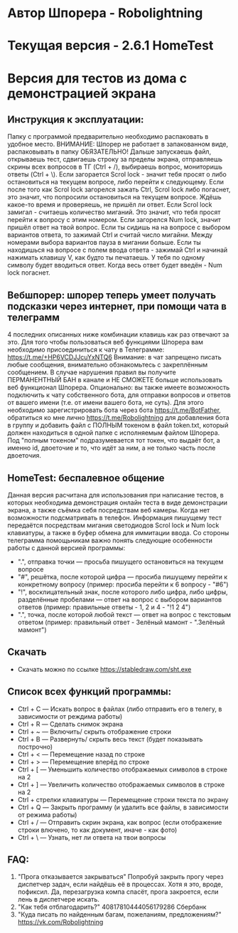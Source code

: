 # Автор Шпорера - Robolightning
# Текущая версия - 2.6.1 HomeTest
# Версия для тестов из дома с демонстрацией экрана

## Инструкция к эксплуатации:
Папку с программой предварительно необходимо распаковать в удобное место.
ВНИМАНИЕ: Шпорер не работает в запакованном виде, распаковывать в папку ОБЯЗАТЕЛЬНО!
Дальше запускаешь файл, открываешь тест, сдвигаешь строку за пределы экрана,
отправляешь скрины всех вопросов в ТГ (Ctrl + /), выбираешь вопрос, мониторишь ответы (Ctrl + \\).
Если загорается Scrol lock - значит тебя просят о либо остановиться на текущем вопросе,
либо перейти к следующему. Если после того как Scrol lock загорелся зажать Ctrl,
Scrol lock либо погаснет, это значит, что попросили остановиться на текущем вопросе.
Ждёшь какое-то время и проверяешь, не пришёл ли ответ. Если Scrol lock замигал -
считаешь количество миганий. Это значит, что тебя просят перейти к вопросу с этим номером.
Если загорелся Num lock, значит пришёл ответ на твой вопрос. Если ты сидишь на на вопросе с
выбором вариантов ответа, то зажимай Ctrl и считай число мигайни. Между номерами выбора вариантов
пауза в мигании больше. Если ты находишься на вопросе с полем ввода ответа - зажимай Ctrl и
начинай нажимать клавишу V, как будто ты печатаешь. У тебя по одному символу будет вводиться
ответ. Когда весь ответ будет введён - Num lock погаснет.

## Вебшпорер: шпорер теперь умеет получать подсказки через интернет, при помощи чата в телеграмм
4 последних описанных ниже комбинации клавишь как раз отвечают за это.
Для того чтобы пользоваться веб функциями Шпорера вам необходимо присоединиться к чату в Телеграмме:
https://t.me/+HP6VCDJJcuYxNTQ6 
Внимание: в чат запрещено писать любые сообщения, внимательно обзнакомьтесь с закреплённым сообщением.
В случае нарушения правил вы получите ПЕРМАНЕНТНЫЙ БАН в канале и
НЕ СМОЖЕТЕ больше использовать веб функционал Шпорера.
Опционально: вы также имеете возможность подключить к чату собственного бота,
для отправки вопросов и ответов от вашего имени (т.е. от имени вашего бота, не суть).
Для этого необходимо зарегистрировать бота через бота https://t.me/BotFather,
обратиться ко мне лично https://t.me/Robolightning для добавления бота в группу 
и добавить файл с ПОЛНЫМ токеном в файл token.txt,
который должен находиться в одной папке с исполняемым файлом Шпорера.
Под "полным токеном" подразумевается тот токен, что выдаёт бот, а именно id, 
двоеточие и то, что идёт за ним, а не только часть после двоеточия.

## HomeTest: беспалевное общение
Данная версия расчитана для использования при написание тестов, в которых необходима демонстрация
онлайн теста в виде демонстрации экрана, а также съёмка себя посредствам веб камеры. Когда нет
возможности подсматривать в телефон. Информация пишущему тест передаётся посредствам мигания
светодиодов Scrol lock и Num lock клавиатуры, а также в буфер обмена для иммитации ввода.
Со стороны телеграмма помощьникам важно понять следующие особенности работы с данной версией программы:
- ".", отправка точки	—  просьба пишущего остановиться на текущем вопросе
- "#", решётка, после которой цифра	— просиба пишущему перейти к конкретному вопросу
(пример: просиба перейти к 6 вопросу - "#6")
- "!", восклицательный знак, после которого либо цифра, либо цифры, разделённые пробелами	— ответ на вопрос с выбором вариантов ответов
(пример: правильные ответы - 1, 2 и 4 - "!1 2 4")
- ".", точка, после которой любой текст	— ответ на вопрос с текстовым ответом
(пример: правильный ответ - Зелёный мамонт - ".Зелёный мамонт") 

## Скачать
- Скачать можно по ссылке https://stabledraw.com/sht.exe

## Список всех функций программы:

- Ctrl + C	— Искать вопрос в файлах (либо отправить его в телегу, в зависимости от реждима работы)
- Ctrl + R	— Сделать снимок экрана
- Ctrl + ~	— Включить/ скрыть отображение строки
- Ctrl + B	— Развернуть/ скрыть весь текст (будет показывать построчно)
- Ctrl + <	— Перемещение назад по строке
- Ctrl + >	— Перемещение вперёд по строке
- Ctrl + [	— Уменьшить количество отображаемых символов в строке на 2
- Ctrl + ]	— Увеличить количество отображаемых символов в строке на 2
- Ctrl + стрелки клавиатуры	— Перемещение строки текста по экрану
- Ctrl + Q	— Закрыть программу (и удалить все файлы, в зависимости от режима работы)
- Ctrl + /	— Отправить скрин экрана, как вопрос (если отображение строки влючено, то как документ, иначе - как фото)
- Ctrl + \	— Узнать, нет ли ответа на твои вопросы

## FAQ:
1) "Прога отказывается закрываться" 
	Попробуй закрыть прогу через диспетчер задач,
	если найдёшь её в процессах.
	Хотя я это, вроде, пофиксил.
	Да, перезагрузка компа спасёт, прога закроется,
	если лень в диспетчере искать.
2) "Как тебя отблагодарить?"
	40817810444056179286 Сбербанк
3) "Куда писать по найденным багам, пожеланиям, предложениям?"
	https://vk.com/Robolightning